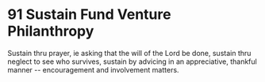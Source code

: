 # 91 Sustain Fund Venture Philanthropy

Sustain thru prayer, ie asking that the will of the Lord be done, sustain thru neglect to see who survives, sustain by advicing in an appreciative, thankful manner -- encouragement and involvement matters.  